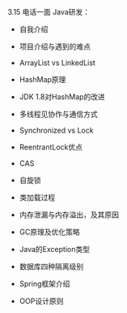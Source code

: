 

3.15 电话一面 Java研发： 

-  自我介绍 
-  项目介绍与遇到的难点 

-  ArrayList vs LinkedList 
-  HashMap原理 
-  JDK 1.8对HashMap的改进 
-  多线程见协作与通信方式 
-  Synchronized vs Lock 
-  ReentrantLock优点 
-  CAS 
-  自旋锁 
-  类加载过程 
-  内存泄漏与内存溢出，及其原因 
-  GC原理及优化策略 
-  Java的Exception类型 
-  数据库四种隔离级别 
-  Spring框架介绍 
-  OOP设计原则











